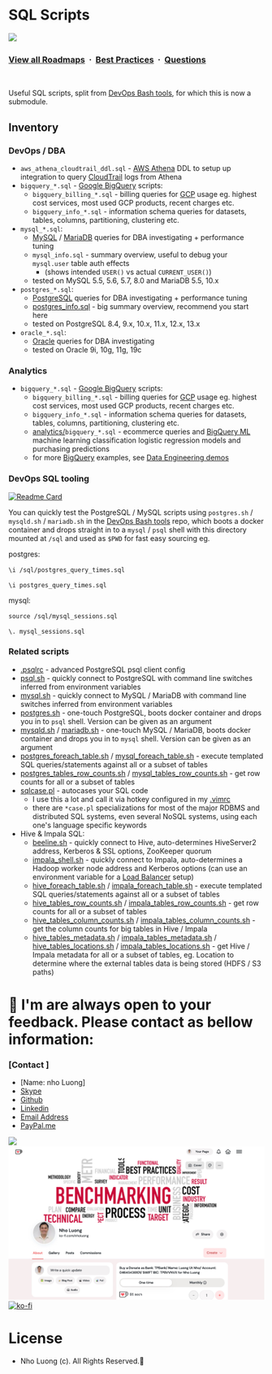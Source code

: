 # SQL Scripts

![](https://i.imgur.com/waxVImv.png)
### [View all Roadmaps](https://github.com/nholuongut/all-roadmaps) &nbsp;&middot;&nbsp; [Best Practices](https://github.com/nholuongut/all-roadmaps/blob/main/public/best-practices/) &nbsp;&middot;&nbsp; [Questions](https://www.linkedin.com/in/nholuong/)
<br/>

Useful SQL scripts, split from [DevOps Bash tools](https://github.com/nholuongut/devops-bash-tools), for which this is now a submodule.

## Inventory

### DevOps / DBA

- `aws_athena_cloudtrail_ddl.sql` - [AWS Athena](https://aws.amazon.com/athena/) DDL to setup up integration to query [CloudTrail](https://aws.amazon.com/cloudtrail/) logs from Athena
- `bigquery_*.sql` - [Google BigQuery](https://cloud.google.com/bigquery) scripts:
  - `bigquery_billing_*.sql` - billing queries for [GCP](https://cloud.google.com/) usage eg. highest cost services, most used GCP products, recent charges etc.
  - `bigquery_info_*.sql` - information schema queries for datasets, tables, columns, partitioning, clustering etc.
- `mysql_*.sql`:
  - [MySQL](https://www.mysql.com/) / [MariaDB](https://mariadb.org/) queries for DBA investigating + performance tuning
  - `mysql_info.sql` - summary overview, useful to debug your `mysql.user` table auth effects
    - (shows intended `USER()` vs actual `CURRENT_USER()`)
  - tested on MySQL 5.5, 5.6, 5.7, 8.0 and MariaDB 5.5, 10.x
- `postgres_*.sql`:
  - [PostgreSQL](https://www.postgresql.org/) queries for DBA investigating + performance tuning
  - [postgres_info.sql](https://github.com/nholuongut/sql-scripts/blob/master/postgres_info.sql) - big summary overview, recommend you start here
  - tested on PostgreSQL 8.4, 9.x, 10.x, 11.x, 12.x, 13.x
- `oracle_*.sql`:
  - [Oracle](https://www.oracle.com) queries for DBA investigating
  - tested on Oracle 9i, 10g, 11g, 19c

### Analytics

- `bigquery_*.sql` - [Google BigQuery](https://cloud.google.com/bigquery) scripts:
  - `bigquery_billing_*.sql` - billing queries for [GCP](https://cloud.google.com/) usage eg. highest cost services, most used GCP products, recent charges etc.
  - `bigquery_info_*.sql` - information schema queries for datasets, tables, columns, partitioning, clustering etc.
  - [analytics/](https://github.com/nholuongut/sql-scripts/tree/master/analytics)`bigquery_*.sql` - ecommerce queries and [BigQuery ML](https://cloud.google.com/bigquery-ml/docs/bigqueryml-intro) machine learning classification logistic regression models and purchasing predictions
  - for more [BigQuery](https://cloud.google.com/bigquery) examples, see [Data Engineering demos](https://github.com/GoogleCloudPlatform/training-data-analyst/tree/master/courses/data-engineering/demos)


### DevOps SQL tooling

[![Readme Card](https://github-readme-stats.vercel.app/api/pin/?username=nholuongut&repo=DevOps-Bash-tools&theme=ambient_gradient&description_lines_count=3)](https://github.com/nholuongut/devops-bash-tools)

You can quickly test the PostgreSQL / MySQL scripts using `postgres.sh` / `mysqld.sh` / `mariadb.sh` in the [DevOps Bash tools](https://github.com/nholuongut/devops-bash-tools) repo, which boots a docker container and drops straight in to a `mysql` / `psql` shell with this directory mounted at `/sql` and used as `$PWD` for fast easy sourcing eg.

postgres:

```postgres-sql
\i /sql/postgres_query_times.sql
```

```postgres-sql
\i postgres_query_times.sql
```

mysql:

```mysql-sql
source /sql/mysql_sessions.sql
```

```mysql-sql
\. mysql_sessions.sql
```

### Related scripts

- [.psqlrc](https://github.com/nholuongut/devops-bash-tools/blob/master/.psqlrc) - advanced PostgreSQL psql client config
- [psql.sh](https://github.com/nholuongut/devops-bash-tools/blob/master/psql.sh) - quickly connect to PostgreSQL with command line switches inferred from environment variables
- [mysql.sh](https://github.com/nholuongut/devops-bash-tools/blob/master/mysql.sh) - quickly connect to MySQL / MariaDB with command line switches inferred from environment variables
- [postgres.sh](https://github.com/nholuongut/devops-bash-tools/blob/master/postgres.sh) - one-touch PostgreSQL, boots docker container and drops you in to `psql` shell. Version can be given as an argument
- [mysqld.sh](https://github.com/nholuongut/devops-bash-tools/blob/master/mysqld.sh) / [mariadb.sh](https://github.com/nholuongut/devops-bash-tools/blob/master/mariadb.sh) - one-touch MySQL / MariaDB, boots docker container and drops you in to `mysql` shell. Version can be given as an argument
- [postgres_foreach_table.sh](https://github.com/nholuongut/devops-bash-tools/blob/master/postgres/postgres_foreach_table.sh) / [mysql_foreach_table.sh](https://github.com/nholuongut/devops-bash-tools/blob/master/mysql/mysql_foreach_table.sh) - execute templated SQL queries/statements against all or a subset of tables
- [postgres_tables_row_counts.sh](https://github.com/nholuongut/devops-bash-tools/blob/master/postgres/postgres_tables_row_counts.sh) / [mysql_tables_row_counts.sh](https://github.com/nholuongut/devops-bash-tools/blob/master/mysql/mysql_tables_row_counts.sh) - get row counts for all or a subset of tables
- [sqlcase.pl](https://github.com/nholuongut/DevOps-Perl-tools/blob/master/sqlcase.pl) - autocases your SQL code
  - I use this a lot and call it via hotkey configured in my [.vimrc](https://github.com/nholuongut/devops-bash-tools/blob/master/configs/.vimrc)
  - there are `*case.pl` specializations for most of the major RDBMS and distributed SQL systems, even several NoSQL systems, using each one's language specific keywords
- Hive & Impala SQL:
  - [beeline.sh](https://github.com/nholuongut/devops-bash-tools/blob/master/bigdata/beeline.sh) - quickly connect to Hive, auto-determines HiveServer2 address, Kerberos & SSL options, ZooKeeper quorum
  - [impala_shell.sh](https://github.com/nholuongut/devops-bash-tools/blob/master/bigdata/impala_shell.sh) - quickly connect to Impala, auto-determines a Hadoop worker node address and Kerberos options (can use an environment variable for a [Load Balancer](https://github.com/nholuongut/HAProxy-configs/blob/master/bigdata/impala-jdbc.cfg) setup)
  - [hive_foreach_table.sh](https://github.com/nholuongut/devops-bash-tools/blob/master/bigdata/hive_foreach_table.sh) / [impala_foreach_table.sh](https://github.com/nholuongut/devops-bash-tools/blob/master/bigdata/impala_foreach_table.sh) - execute templated SQL queries/statements against all or a subset of tables
  - [hive_tables_row_counts.sh](https://github.com/nholuongut/devops-bash-tools/blob/master/bigdata/hive_tables_row_counts.sh) / [impala_tables_row_counts.sh](https://github.com/nholuongut/devops-bash-tools/blob/master/bigdata/impala_tables_row_counts.sh) - get row counts for all or a subset of tables
  - [hive_tables_column_counts.sh](https://github.com/nholuongut/devops-bash-tools/blob/master/bigdata/hive_tables_column_counts.sh) / [impala_tables_column_counts.sh](https://github.com/nholuongut/devops-bash-tools/blob/master/bigdata/impala_tables_column_counts.sh) - get the column counts for big tables in Hive / Impala
  - [hive_tables_metadata.sh](https://github.com/nholuongut/devops-bash-tools/blob/master/bigdata/hive_tables_metadata.sh) / [impala_tables_metadata.sh](https://github.com/nholuongut/devops-bash-tools/blob/master/bigdata/impala_tables_metadata.sh) / [hive_tables_locations.sh](https://github.com/nholuongut/devops-bash-tools/blob/master/bigdata/hive_tables_locations.sh) / [impala_tables_locations.sh](https://github.com/nholuongut/devops-bash-tools/blob/master/bigdata/impala_tables_locations.sh) - get Hive / Impala metadata for all or a subset of tables, eg. Location to determine where the external tables data is being stored (HDFS / S3 paths)

# 🚀 I'm are always open to your feedback.  Please contact as bellow information:
### [Contact ]
* [Name: nho Luong]
* [Skype](luongutnho_skype)
* [Github](https://github.com/nholuongut/)
* [Linkedin](https://www.linkedin.com/in/nholuong/)
* [Email Address](luongutnho@hotmail.com)
* [PayPal.me](https://www.paypal.com/paypalme/nholuongut)

![](https://i.imgur.com/waxVImv.png)
![](Donate.png)
[![ko-fi](https://ko-fi.com/img/githubbutton_sm.svg)](https://ko-fi.com/nholuong)

# License
* Nho Luong (c). All Rights Reserved.🌟